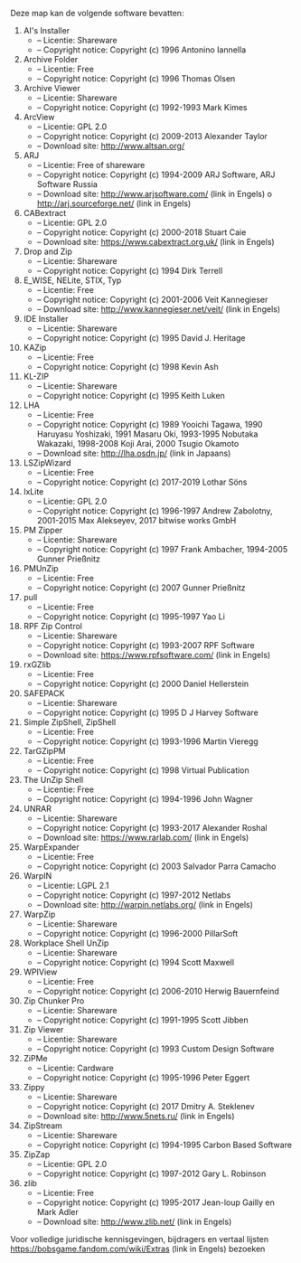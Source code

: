 ﻿Deze map kan de volgende software bevatten:

1. AI's Installer
   - – Licentie: Shareware
   - – Copyright notice: Copyright (c) 1996 Antonino Iannella
2. Archive Folder
   - – Licentie: Free
   - – Copyright notice: Copyright (c) 1996 Thomas Olsen
3. Archive Viewer
   - – Licentie: Shareware
   - – Copyright notice: Copyright (c) 1992-1993 Mark Kimes
4. ArcView
   - – Licentie: GPL 2.0
   - – Copyright notice: Copyright (c) 2009-2013 Alexander Taylor
   - – Download site: http://www.altsan.org/
5. ARJ
   - – Licentie: Free of shareware
   - – Copyright notice: Copyright (c) 1994-2009 ARJ Software, ARJ Software Russia
   - – Download site: http://www.arjsoftware.com/ (link in Engels) o http://arj.sourceforge.net/ (link in Engels)
6. CABextract
   - – Licentie: GPL 2.0
   - – Copyright notice: Copyright (c) 2000-2018 Stuart Caie
   - – Download site: https://www.cabextract.org.uk/ (link in Engels)
7. Drop and Zip
   - – Licentie: Shareware
   - – Copyright notice: Copyright (c) 1994 Dirk Terrell
8. E_WISE, NELite, STIX, Typ
   - – Licentie: Free
   - – Copyright notice: Copyright (c) 2001-2006 Veit Kannegieser
   - – Download site: http://www.kannegieser.net/veit/ (link in Engels)
9. IDE Installer
   - – Licentie: Shareware
   - – Copyright notice: Copyright (c) 1995 David J. Heritage
10. KAZip
    - – Licentie: Free
    - – Copyright notice: Copyright (c) 1998 Kevin Ash
11. KL-ZIP
    - – Licentie: Shareware
    - – Copyright notice: Copyright (c) 1995 Keith Luken
12. LHA
    - – Licentie: Free
    - – Copyright notice: Copyright (c) 1989 Yooichi Tagawa, 1990 Haruyasu Yoshizaki, 1991 Masaru Oki, 1993-1995 Nobutaka Wakazaki, 1998-2008 Koji Arai, 2000 Tsugio Okamoto
    - – Download site: http://lha.osdn.jp/ (link in Japaans)
13. LSZipWizard
    - – Licentie: Free
    - – Copyright notice: Copyright (c) 2017-2019 Lothar Söns
14. lxLite
    - – Licentie: GPL 2.0
    - – Copyright notice: Copyright (c) 1996-1997 Andrew Zabolotny, 2001-2015 Max Alekseyev, 2017 bitwise works GmbH
15. PM Zipper
    - – Licentie: Shareware
    - – Copyright notice: Copyright (c) 1997 Frank Ambacher, 1994-2005 Gunner Prießnitz
16. PMUnZip
    - – Licentie: Free
    - – Copyright notice: Copyright (c) 2007 Gunner Prießnitz
17. pull
    - – Licentie: Free
    - – Copyright notice: Copyright (c) 1995-1997 Yao Li
18. RPF Zip Control
    - – Licentie: Shareware
    - – Copyright notice: Copyright (c) 1993-2007 RPF Software
    - – Download site: https://www.rpfsoftware.com/ (link in Engels)
19. rxGZlib
    - – Licentie: Free
    - – Copyright notice: Copyright (c) 2000 Daniel Hellerstein
20. SAFEPACK
    - – Licentie: Shareware
    - – Copyright notice: Copyright (c) 1995 D J Harvey Software
21. Simple ZipShell, ZipShell
    - – Licentie: Free
    - – Copyright notice: Copyright (c) 1993-1996 Martin Vieregg
22. TarGZipPM
    - – Licentie: Free
    - – Copyright notice: Copyright (c) 1998 Virtual Publication
23. The UnZip Shell
    - – Licentie: Free
    - – Copyright notice: Copyright (c) 1994-1996 John Wagner
24. UNRAR
    - – Licentie: Shareware
    - – Copyright notice: Copyright (c) 1993-2017 Alexander Roshal
    - – Download site: https://www.rarlab.com/ (link in Engels)
25. WarpExpander
    - – Licentie: Free
    - – Copyright notice: Copyright (c) 2003 Salvador Parra Camacho
26. WarpIN
    - – Licentie: LGPL 2.1
    - – Copyright notice: Copyright (c) 1997-2012 Netlabs
    - – Download site: http://warpin.netlabs.org/ (link in Engels)
27. WarpZip
    - – Licentie: Shareware
    - – Copyright notice: Copyright (c) 1996-2000 PillarSoft
28. Workplace Shell UnZip
    - – Licentie: Shareware
    - – Copyright notice: Copyright (c) 1994 Scott Maxwell
29. WPIView
    - – Licentie: Free
    - – Copyright notice: Copyright (c) 2006-2010 Herwig Bauernfeind
30. Zip Chunker Pro
    - – Licentie: Shareware
    - – Copyright notice: Copyright (c) 1991-1995 Scott Jibben
31. Zip Viewer
    - – Licentie: Shareware
    - – Copyright notice: Copyright (c) 1993 Custom Design Software
32. ZiPMe
    - – Licentie: Cardware
    - – Copyright notice: Copyright (c) 1995-1996 Peter Eggert
33. Zippy
    - – Licentie: Shareware
    - – Copyright notice: Copyright (c) 2017 Dmitry A. Steklenev
    - – Download site: http://www.5nets.ru/ (link in Engels)
34. ZipStream
    - – Licentie: Shareware
    - – Copyright notice: Copyright (c) 1994-1995 Carbon Based Software
35. ZipZap
    - – Licentie: GPL 2.0
    - – Copyright notice: Copyright (c) 1997-2012 Gary L. Robinson
36. zlib
    - – Licentie: Free
    - – Copyright notice: Copyright (c) 1995-2017 Jean-loup Gailly en Mark Adler
    - – Download site: http://www.zlib.net/ (link in Engels)

Voor volledige juridische kennisgevingen, bijdragers en vertaal lijsten https://bobsgame.fandom.com/wiki/Extras (link in Engels) bezoeken
